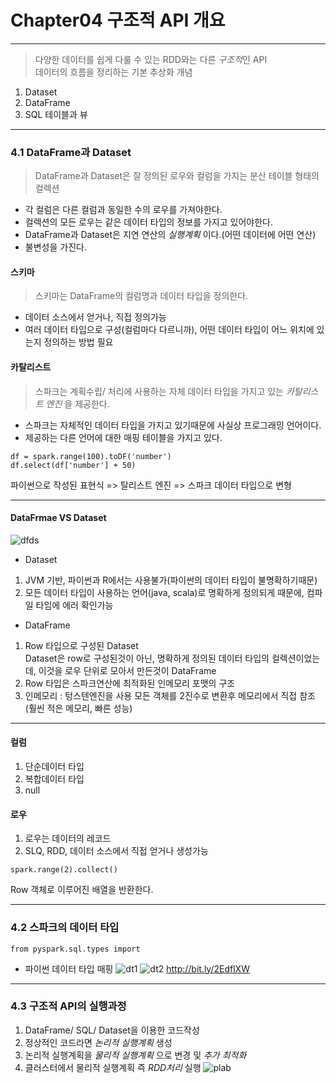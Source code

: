 # Chapter04 구조적 API 개요
- - -
> 다양한 데이터를 쉽게 다룰 수 있는 RDD와는 다른 *구조적*인 API   
> 데이터의 흐름을 정리하는 기본 추상화 개념
1. Dataset
2. DataFrame
3. SQL 테이블과 뷰
- - - 
### 4.1 DataFrame과 Dataset
> DataFrame과 Dataset은 잘 정의된 로우와 컬럼을 가지는 분산 테이블 형태의 컬렉션
* 각 컬럼은 다른 컬럼과 동일한 수의 로우를 가져야한다.
* 컬렉션의 모든 로우는 같은 데이터 타입의 정보를 가지고 있어야한다. 
* DataFrame과 Dataset은 지연 연산의 *실행계획* 이다.(어떤 데이터에 어떤 연산)
* 불변성을 가진다.
#### 스키마
> 스키마는 DataFrame의 컬럼명과 데이터 타입을 정의한다. 
* 데이터 소스에서 얻거나, 직접 정의가능
* 여러 데이터 타입으로 구성(컬럼마다 다르니까), 어떤 데이터 타입이 어느 위치에 있는지 정의하는 방법 필요
#### 카탈리스트
> 스파크는 계획수립/ 처리에 사용하는 자체 데이터 타입을 가지고 있는 *카탈리스트 엔진* 을 제공한다.
* 스파크는 자체적인 데이터 타입을 가지고 있기때문에 사실상 프로그래밍 언어이다. 
* 제공하는 다른 언어에 대한 매핑 테이블을 가지고 있다. 
```
df = spark.range(100).toDF('number')
df.select(df['number'] + 50)
```
파이썬으로 작성된 표현식 => 탈리스트 엔진 => 스파크 데이터 타입으로 변형
- - -
#### DataFrmae VS Dataset
![dfds](https://user-images.githubusercontent.com/60355414/84340839-9178f680-abdc-11ea-91f3-acda2af2f65e.PNG)
* Dataset
1. JVM 기반, 파이썬과 R에서는 사용불가(파이썬의 데이터 타입이 불명확하기때문)
2. 모든 데이터 타입이 사용하는 언어(java, scala)로 명확하게 정의되게 때문에, 컴파일 타임에 에러 확인가능
* DataFrame
1. Row 타입으로 구성된 Dataset   
Dataset은 row로 구성된것이 아닌, 명확하게 정의된 데이터 타입의 컬렉션이었는데, 이것을 로우 단위로 모아서 만든것이 DataFrame
2. Row 타입은 스파크연산에 최적화된 인메모리 포맷의 구조 
3. 인메모리 : 텅스텐엔진을 사용 모든 객체를 2진수로 변환후 메모리에서 직접 참조(훨씬 적은 메모리, 빠른 성능)
- - -
#### 컬럼
1. 단순데이터 타입
2. 복합데이터 타입
3. null
#### 로우 
1. 로우는 데이터의 레코드
2. SLQ, RDD, 데이터 소스에서 직접 얻거나 생성가능
```
spark.range(2).collect() 
```
Row 객체로 이루어진 배열을 반환한다.
- - -
### 4.2 스파크의 데이터 타입
```
from pyspark.sql.types import 
```
* 파이썬 데이터 타입 매핑
![dt1](https://user-images.githubusercontent.com/60355414/84341578-6a232900-abde-11ea-8c06-817c02f87efc.PNG)
![dt2](https://user-images.githubusercontent.com/60355414/84341579-6b545600-abde-11ea-8230-8ed9e428798f.PNG)
http://bit.ly/2EdflXW
- - - 
### 4.3 구조적 API의 실행과정 
1. DataFrame/ SQL/ Dataset을 이용한 코드작성
2. 정상적인 코드라면 *논리적 실행계획* 생성
3. 논리적 실행계획을 *물리적 실행계획* 으로 변경 및 *추가 최적화*
4. 클러스터에서 물리적 실행계획 즉 *RDD처리* 실행
![plab](https://user-images.githubusercontent.com/60355414/84341799-fcc3c800-abde-11ea-84b0-e46661392ea1.PNG)
